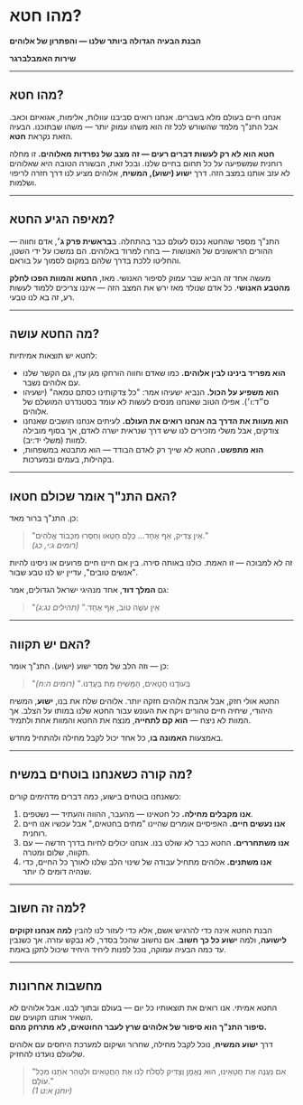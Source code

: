 # מהו חטא?

**הבנת הבעיה הגדולה ביותר שלנו — והפתרון של אלוהים**

**שירות האמבלברגר**

---

## מהו חטא?

אנחנו חיים בעולם מלא בשברים. אנחנו רואים סביבנו עוולות, אלימות, אגואיזם וכאב. אבל התנ"ך מלמד שהשורש לכל זה הוא משהו עמוק יותר — משהו שבתוכנו. הבעיה הזאת נקראת **חטא**.

**חטא הוא לא רק לעשות דברים רעים — זה מצב של נפרדות מאלוהים.** זו מחלה רוחנית שמשפיעה על כל תחום בחיים שלנו. ובכל זאת, הבשורה הטובה היא שאלוהים לא עזב אותנו במצב הזה. דרך **ישוע (ישוע), המשיח**, אלוהים מציע לנו דרך חזרה לריפוי ושלמות.

---

## מאיפה הגיע החטא?

התנ"ך מספר שהחטא נכנס לעולם כבר בהתחלה. ב**בראשית פרק ג׳**, אדם וחווה — ההורים הראשונים של האנושות — בחרו למרוד באלוהים. הם נמשכו על ידי השטן, והחליטו ללכת בדרך שלהם במקום לסמוך על בוראם.

מעשה אחד זה הביא שבר עמוק לסיפור האנושי. מאז, **החטא והמוות הפכו לחלק מהטבע האנושי**. כל אדם שנולד מאז ירש את המצב הזה — איננו צריכים ללמוד לעשות רע, זה בא לנו טבעי.

---

## מה החטא עושה?

לחטא יש תוצאות אמיתיות:

* **הוא מפריד בינינו לבין אלוהים.** כמו שאדם וחווה הורחקו מגן עדן, גם הקשר שלנו עם אלוהים נשבר.
* **הוא משפיע על הכול.** הנביא ישעיהו אמר: "כל צדקותינו כסתם טמאה" (ישעיהו ס״ד:ו׳). אפילו הטוב שאנחנו מנסים לעשות לא עומד בסטנדרט המושלם של אלוהים.
* **הוא מעוות את הדרך בה אנחנו רואים את העולם.** לעיתים אנחנו חושבים שאנחנו צודקים, אבל משלי מזכירים לנו שיש דרך שנראית ישרה לאדם, אך בסוף מובילה למוות (משלי יד:יב).
* **הוא מתפשט.** החטא לא שייך רק לאדם הבודד — הוא מתבטא במשפחות, בקהילות, בעמים ובמערכות.

---

## האם התנ"ך אומר שכולם חטאו?

כן. התנ"ך ברור מאד:

> "אֵין צַדִּיק, אַף אֶחָד... כֻּלָּם חָטְאוּ וְחַסְּרוּ מִכְּבוֹד אֱלֹהִים."  
> *(רומים ג:י, כג)*

זה לא למבוכה — זו האמת. כולנו באותה סירה. בין אם חיינו חיים פרועים או ניסינו להיות "אנשים טובים", עדיין יש לנו טבע שבור.

גם **המלך דוד**, אחד מנהיגי ישראל הגדולים, אמר:

> "אֵין עֹשֶׂה טוֹב, אַף אֶחָד." *(תהילים נג:ג)*

---

## האם יש תקווה?

כן — וזה הלב של מסר ישוע (ישוע). התנ"ך אומר:

> "בְּעוֹדֶנוּ חֲטָאִים, הַמָּשִׁיחַ מֵת בַּעֲדֵנוּ." *(רומים ה:ח)*

החטא אולי חזק, אבל אהבת אלוהים חזקה יותר. אלוהים שלח את בנו, **ישוע**, המשיח היהודי, שיחיה חיים טהורים ויקח את העונש עבור החטא שלנו במותו על הצלב. אך המוות לא ניצח — **הוא קם לתחייה**, מנצח את החטא והמוות אחת ולתמיד.

באמצעות **האמונה בו**, כל אחד יכול לקבל מחילה ולהתחיל מחדש.

---

## מה קורה כשאנחנו בוטחים במשיח?

כשאנחנו בוטחים בישוע, כמה דברים מדהימים קורים:

1. **אנו מקבלים מחילה.** כל חטאינו — מהעבר, ההווה והעתיד — נשטפים.
2. **אנו נעשים חיים.** האפיסיים אומרים שהיינו "מתים בחטאים," אבל עכשיו אנו חיים רוחנית.
3. **אנו משתחררים.** החטא כבר לא שולט בנו. אנחנו יכולים לחיות בדרך חדשה — עם תקווה, שלום ומטרה.
4. **אנו משתנים.** אלוהים מתחיל עבודה של שינוי הלב שלנו לאורך כל החיים, כדי שנהיה דומים לו יותר.

---

## למה זה חשוב?

הבנת החטא אינה כדי להרגיש אשם, אלא כדי לעזור לנו להבין **למה אנחנו זקוקים לישועה**, ולמה **ישוע כל כך חשוב**. אם נחשוב שהכל בסדר, לא נבקש עזרה. אך כשנבין עד כמה הבעיה עמוקה, נוכל לפנות ליחיד היחיד שיכול לתקן באמת.

---

## מחשבות אחרונות

החטא אמיתי. אנו רואים את תוצאותיו כל יום — בעולם ובתוך לבנו. אבל אלוהים לא השאיר אותנו תקועים שם.  
**סיפור התנ"ך הוא סיפור של אלוהים שרץ לעבר החוטאים, לא מתרחק מהם.**

דרך **ישוע המשיח**, נוכל לקבל מחילה, שחרור ושיקום למערכת היחסים עם אלוהים שלעולם נועדנו להחזיק.

> "אִם נַעֲנֶה אֶת חֲטָאֵינוּ, הוּא נֶאֱמָן וְצַדִּיק לִסְלֹח לָנוּ אֶת הַחֲטָאִים וּלְטַהֵר אֹתָנוּ מִכָּל עוֹלָם."  
> *(1 יוחנן א:ט)*
